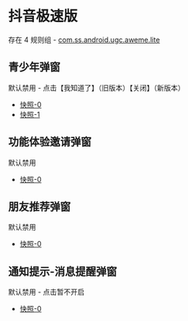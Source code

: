 # 抖音极速版

存在 4 规则组 - [com.ss.android.ugc.aweme.lite](/src/apps/com.ss.android.ugc.aweme.lite.ts)

## 青少年弹窗

默认禁用 - 点击【我知道了】（旧版本）【关闭】（新版本）

- [快照-0](https://i.gkd.li/import/13111607)
- [快照-1](https://i.gkd.li/import/13542867)

## 功能体验邀请弹窗

默认禁用

- [快照-0](https://i.gkd.li/import/13684791)

## 朋友推荐弹窗

默认禁用

- [快照-0](https://i.gkd.li/import/13650523)

## 通知提示-消息提醒弹窗

默认禁用 - 点击暂不开启

- [快照-0](https://i.gkd.li/import/13888485)
